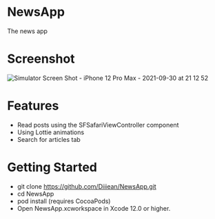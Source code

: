 # NewsApp
The news app
# Screenshot 
![Simulator Screen Shot - iPhone 12 Pro Max - 2021-09-30 at 21 12 52](https://user-images.githubusercontent.com/86627602/135565893-f496b789-b456-4b0e-b178-39737c9c9520.png)
# Features 
- Read posts using the SFSafariViewController component
- Using Lottie animations
- Search for articles tab
# Getting Started
- git clone https://github.com/Diiiean/NewsApp.git
- cd NewsApp
- pod install (requires CocoaPods)
- Open NewsApp.xcworkspace in Xcode 12.0 or higher.
